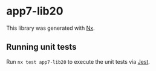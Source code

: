 # app7-lib20

This library was generated with [Nx](https://nx.dev).

## Running unit tests

Run `nx test app7-lib20` to execute the unit tests via [Jest](https://jestjs.io).
